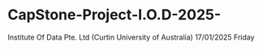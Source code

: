 # CapStone-Project-I.O.D-2025-
Institute Of Data Pte. Ltd (Curtin University of Australia)
17/01/2025 Friday
